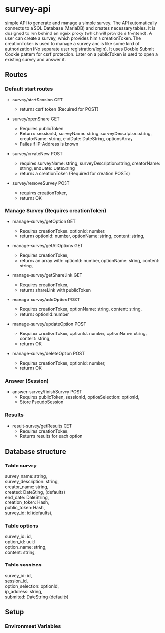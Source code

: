 # survey-api
simple API to generate and manage a simple survey.
The API automatically connects to a SQL Database (MariaDB) and creates necessary tables.
It is designed to run behind an ngnix proxy (which will provide a frontend).
A user can create a survey, which provides him a creationToken. The creationToken is used to manage a survey and is like some kind of authorization (No separate user registration/login).
It uses Double Submit Cookie pattern for csrf protection.
Later on a publicToken is used to open a existing survey and answer it.


## Routes
### Default start routes
- survey/startSession GET
	- returns csrf token (Required for POST)
- survey/openShare GET
	- Requires publicToken
	- Returns sessionId, surveyName: string, surveyDescription:string, creatorName: string, endDate: DateString, optionsArray
	- Failes if IP-Address is known

- survey/createNew POST
	- requires surveyName: string, surveyDescription:string, creatorName: string, endDate: DateString
	- returns a creationToken (Required for creation POSTs)
- survey/removeSurvey POST
	- requires creationToken,
	- returns OK

### Manage Survey (Requires creationToken)
- manage-survey/getOption GET
	- Requires creationToken, optionId: number,
	- returns optionId: number, optionName: string, content: string,
- manage-survey/getAllOptions GET
	- Requires creationToken,
	- returns an array with: optionId: number, optionName: string, content: string,
- manage-survey/getShareLink GET
	- Requires creationToken,
	- returns shareLink with publicToken

- manage-survey/addOption POST
	- Requires creationToken, optionName: string, content: string, 
	- returns optionId:number
- manage-survey/updateOption POST
	- Requires creationToken, optionId: number, optionName: string, content: string, 
	- returns OK
- manage-survey/deleteOption POST
	- Requires creationToken, optionId: number,
	- returns OK


### Answer (Session)
- answer-survey/finishSurvey POST
	- Requires publicToken, sessionId, optionSelection: optionId,
	- Store PseudoSession

### Results
- result-survey/getResults GET
	- Requires creationToken,
	- Returns results for each option

## Database structure
### Table survey
survey_name: string,  
survey_description: string,  
creator_name: string,  
created: DateSting, (defaults)  
end_date: DateString,  
creation_token: Hash,  
public_token: Hash,  
survey_id: id (defaults),  

### Table options
survey_id: id,  
option_id: uuid  
option_name: string,  
content: string,  

### Table sessions
survey_id: id,  
session_id,  
option_selection: optionId,  
ip_address: string,  
submited: DateString (defaults)  

## Setup
### Environment Variables

